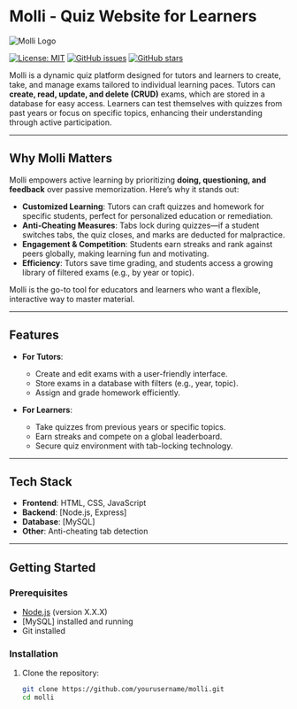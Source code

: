 # Molli - Quiz Website for Learners

![Molli Logo](https://via.placeholder.com/150)

[![License: MIT](https://img.shields.io/badge/License-MIT-yellow.svg)](https://opensource.org/licenses/MIT)
[![GitHub issues](https://img.shields.io/github/issues/yourusername/molli)](https://github.com/yourusername/molli/issues)
[![GitHub stars](https://img.shields.io/github/stars/yourusername/molli)](https://github.com/yourusername/molli/stargazers)

Molli is a dynamic quiz platform designed for tutors and learners to create, take, and manage exams tailored to individual learning paces. Tutors can **create, read, update, and delete (CRUD)** exams, which are stored in a database for easy access. Learners can test themselves with quizzes from past years or focus on specific topics, enhancing their understanding through active participation.

---

## Why Molli Matters

Molli empowers active learning by prioritizing **doing, questioning, and feedback** over passive memorization. Here’s why it stands out:

- **Customized Learning**: Tutors can craft quizzes and homework for specific students, perfect for personalized education or remediation.
- **Anti-Cheating Measures**: Tabs lock during quizzes—if a student switches tabs, the quiz closes, and marks are deducted for malpractice.
- **Engagement & Competition**: Students earn streaks and rank against peers globally, making learning fun and motivating.
- **Efficiency**: Tutors save time grading, and students access a growing library of filtered exams (e.g., by year or topic).

Molli is the go-to tool for educators and learners who want a flexible, interactive way to master material.

---

## Features

- **For Tutors**:
  - Create and edit exams with a user-friendly interface.
  - Store exams in a database with filters (e.g., year, topic).
  - Assign and grade homework efficiently.

- **For Learners**:
  - Take quizzes from previous years or specific topics.
  - Earn streaks and compete on a global leaderboard.
  - Secure quiz environment with tab-locking technology.

---

## Tech Stack

- **Frontend**: HTML, CSS, JavaScript
- **Backend**: [Node.js, Express]
- **Database**: [MySQL]
- **Other**: Anti-cheating tab detection

---

## Getting Started

### Prerequisites
- [Node.js](https://nodejs.org/) (version X.X.X)
- [MySQL] installed and running
- Git installed

### Installation
1. Clone the repository:
   ```bash
   git clone https://github.com/yourusername/molli.git
   cd molli
